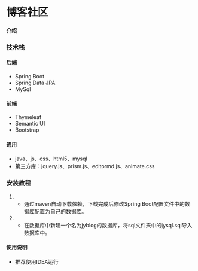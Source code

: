 # 博客社区

#### 介绍

### 技术栈

#### 后端
-  Spring Boot
-  Spring Data JPA
-  MySql

#### 前端
-  Thymeleaf
-  Semantic UI
-  Bootstrap

#### 通用
- java、js、css、html5、mysql
- 第三方库：jquery.js、prism.js、editormd.js、animate.css


### 安装教程
1. - 通过maven自动下载依赖，下载完成后修改Spring Boot配置文件中的数据库配置为自己的数据库。
1. - 在数据库中新建一个名为jyblog的数据库，将sql文件夹中的jysql.sql导入数据库中。

#### 使用说明
- 推荐使用IDEA运行
